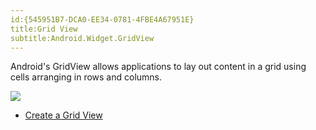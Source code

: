 ```yaml
---
id:{545951B7-DCA0-EE34-0781-4FBE4A67951E}  
title:Grid View  
subtitle:Android.Widget.GridView  
---
```


Android's GridView allows applications to lay out content in a grid using
cells arranging in rows and columns.

 [ ![](Images/gridview.png)](Images/gridview.png)

-   [Create a Grid View](/recipes/android/layout/grid_view/create_a_grid_view)